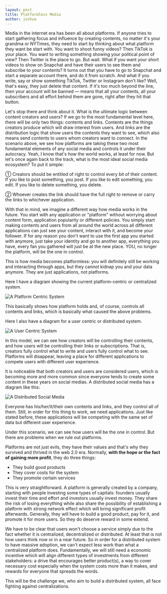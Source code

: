 ```yaml
---
layout: post
title: Platformless Media
author: joshua
---
```


Media in the internet era has been all about platforms. If anyone tries to start gathering focus and influence by creating contents, no matter it's your grandma or NYTimes, they need to start by thinking about what platform they want be start with. You want to shoot funny videos? Then TikTok is your place. You want to writing something showing your political point of view? Then Twitter is the place to go. But wait. What if you want your short videos to show on Snapchat and have their users to see them and subscribe to your contents? It turns out that you have to go to Snapchat and start a separate account there, and do it from scratch. And what if you write, say or show something TikTok, Twitter or Instagram don't like? Well, that's easy, they just delete that content. If it's too much beyond the line, then your account will be banned — means that all your contents, all your subscribers and all effort behind them are gone, right after they hit that button.

Let's stop there and think about it. What is the ultimate logic between content creators and users? If we go to the most fundamental level here, there will be only two things: contents and links. Contents are the things creators produce which will draw interest from users. And links are the distribution logic that show users the contents they want to see, which also means send contents to users whom creators want to connect. In the scenario above, we see how platforms are taking these two most fundamental elements of any social media and controls it under their autocracy. Yeah, I know that's how the world works, at least for now. But let's once again back to the track, what is the most ideal social media ecosystem? To put it simple:

① Creators should be entitled of right to control every bit of their content. If you like to post something, you post. If you like to edit something, you edit. If you like to delete something, you delete. 

② Whoever creates the link should have the full right to remove or carry the links to whichever application. 

With that in mind, we imagine a different way how media works in the future. You start with any application or "platform" without worrying about content form, application popularity or different policies. You simply start making contents and users from all around the world across all different applications can just see your content, interact with it, and become your follower. If for any reason you don't want to use the first app you started with anymore, just take your identity and go to another app, everything you have, every fan you gathered will just be at the new place. YOU, no longer the platform, will be the one in control.

This is how media becomes platformless: you will definitely still be working and interacting through apps, but they cannot kidnap you and your data anymore. They are just applications, not platforms. 

Here I have a diagram showing the current platform-centric or centralized system.

![A Platform Centric System](https://i.imgur.com/PRO3UWB.png)

This basically shows how platform holds and, of course, controls all contents and links, which is basically what caused the above problems. 

Here I also have a diagram for a user centric or distributed system.

![A User Centric System](https://i.imgur.com/zmP7KiB.png)

In this model, we can see how creators will be controlling their contents, and how users will be controlling their links or subscriptions. That is, creators fully control what to write and users fully control what to see. Platforms will disappear, leaving a place for different applications to compete users with different user experience.

It is noticeable that both creators and users are considered users, which is becoming more and more common since everyone tends to create some content in these years on social medias. A distributed social media has a diagram like this:

![A Distributed Social Media](i.https://imgur.com/WsvuJGp.png)

Everyone has his/her/it/their own contents and links, and they control all of them. Still, in order for this thing to work, we need applications. Just like stated before, these applications will be competing with the same set of data but different user experience.

Under this scenario, we can see how users will be the one in control. But there are problems when we rule out platforms.

Platforms are not just evils, they have their values and that's why they survived and thrived in the web 2.0 era. Normally, **with the hope or the fact of gaining more profit**, they do three things:

- They build good products
- They cover costs for the system
- They promote certain services

This is very straightforward. A platform is generally created by a company, starting with people investing some types of capitals: founders usually invest their time and effort and investors usually invest money. They share the risk of losing everything while also share the possibility of establishing a platform with strong network effect which will bring significant profit afterwards. Generally, they will have to build a good product, pay for it, and promote it for more users. So they do deserve reward in some extend. 

We have to be clear that users won't choose a service simply due to the fact whether it is centralized, decentralized or distributed. At least that is not how users think now or in a near future. So in order for a distributed system to have massive adoption, we can't expect less work than what a centralized platform does. Fundamentally, we will still need a economic incentive which will align different types of investments from different stakeholders: a drive that encourages better product(s), a way to cover necessary cost especially when the system costs more than it makes, and rewards for everyone that spreads the words.

This will be the challenge we, who aim to build a distributed system, all face fighting against centralizations.
